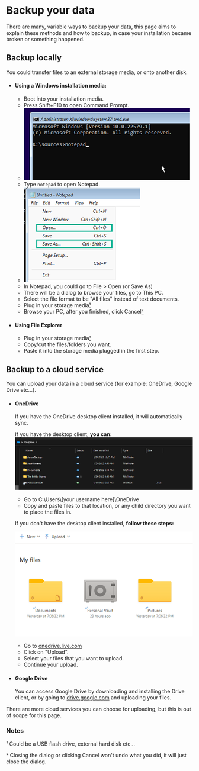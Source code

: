 # Backup your data

There are many, variable ways to backup your data, this page aims to explain these methods and how to backup, in case your installation became broken or something happened.

## Backup locally

You could transfer files to an external storage media, or onto another disk.

- #### Using a Windows installation media:
  - Boot into your installation media.
  - Press Shift+F10 to open Command Prompt.
  - ![Image](./img/backup/cmd-notepad-type.png)
  - Type `notepad` to open Notepad.
  - ![Image](./img/backup/open-save-menu.png)
  - In Notepad, you could go to File > Open (or Save As)
  - There will be a dialog to browse your files, go to This PC.
  - Select the file format to be "All files" instead of text documents.
  - Plug in your storage media[¹](#notes)
  - Browse your PC, after you finished, click Cancel[²](#notes)

- #### Using File Explorer
  - Plug in your storage media[¹](#notes)
  - Copy/cut the files/folders you want.
  - Paste it into the storage media plugged in the first step.

## Backup to a cloud service

You can upload your data in a cloud service (for example: OneDrive, Google Drive etc...).

- #### OneDrive
  If you have the OneDrive desktop client installed, it will automatically sync.
  
  If you have the desktop client, **you can:**
  ![Image](./img/backup/onedrive-file-explorer-image.png)
  
  - Go to C:\Users\\[your username here]\OneDrive
  - Copy and paste files to that location, or any child directory you want to place the files in.
  
  If you don't have the desktop client installed, **follow these steps:**
  
  ![Image](./img/backup/onedrive-online.png)
  
  - Go to [onedrive.live.com](https://onedrive.live.com)
  - Click on "Upload".
  - Select your files that you want to upload.
  - Continue your upload.

- #### Google Drive
  You can access Google Drive by downloading and installing the Drive client, or by going to [drive.google.com](https://drive.google.com) and uploading your files.
  
There are more cloud services you can choose for uploading, but this is out of scope for this page.

### Notes

¹ Could be a USB flash drive, external hard disk etc...

² Closing the dialog or clicking Cancel won't undo what you did, it will just close the dialog.
